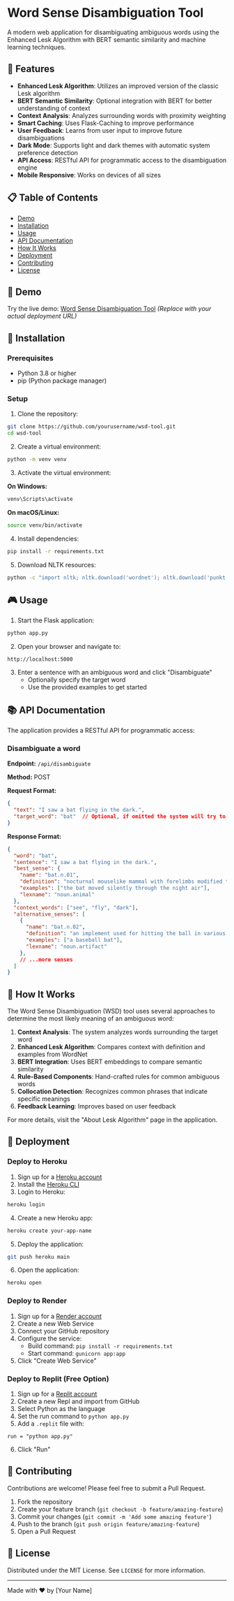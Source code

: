 # Word Sense Disambiguation Tool

A modern web application for disambiguating ambiguous words using the Enhanced Lesk Algorithm with BERT semantic similarity and machine learning techniques.



## 🌟 Features

- **Enhanced Lesk Algorithm**: Utilizes an improved version of the classic Lesk algorithm
- **BERT Semantic Similarity**: Optional integration with BERT for better understanding of context
- **Context Analysis**: Analyzes surrounding words with proximity weighting
- **Smart Caching**: Uses Flask-Caching to improve performance
- **User Feedback**: Learns from user input to improve future disambiguations
- **Dark Mode**: Supports light and dark themes with automatic system preference detection
- **API Access**: RESTful API for programmatic access to the disambiguation engine
- **Mobile Responsive**: Works on devices of all sizes

## 📋 Table of Contents

- [Demo](#-demo)
- [Installation](#-installation)
- [Usage](#-usage)
- [API Documentation](#-api-documentation)
- [How It Works](#-how-it-works)
- [Deployment](#-deployment)
- [Contributing](#-contributing)
- [License](#-license)

## 🚀 Demo

Try the live demo: [Word Sense Disambiguation Tool](https://wsd-tool.herokuapp.com/) *(Replace with your actual deployment URL)*

## 🔧 Installation

### Prerequisites

- Python 3.8 or higher
- pip (Python package manager)

### Setup

1. Clone the repository:

```bash
git clone https://github.com/yourusername/wsd-tool.git
cd wsd-tool
```

2. Create a virtual environment:

```bash
python -m venv venv
```

3. Activate the virtual environment:

**On Windows:**
```bash
venv\Scripts\activate
```

**On macOS/Linux:**
```bash
source venv/bin/activate
```

4. Install dependencies:

```bash
pip install -r requirements.txt
```

5. Download NLTK resources:

```bash
python -c "import nltk; nltk.download('wordnet'); nltk.download('punkt'); nltk.download('averaged_perceptron_tagger'); nltk.download('stopwords')"
```

## 🎮 Usage

1. Start the Flask application:

```bash
python app.py
```

2. Open your browser and navigate to:

```
http://localhost:5000
```

3. Enter a sentence with an ambiguous word and click "Disambiguate"
   - Optionally specify the target word
   - Use the provided examples to get started

## 📚 API Documentation

The application provides a RESTful API for programmatic access:

### Disambiguate a word

**Endpoint:** `/api/disambiguate`

**Method:** POST

**Request Format:**
```json
{
  "text": "I saw a bat flying in the dark.",
  "target_word": "bat"  // Optional, if omitted the system will try to find an ambiguous word
}
```

**Response Format:**
```json
{
  "word": "bat",
  "sentence": "I saw a bat flying in the dark.",
  "best_sense": {
    "name": "bat.n.01",
    "definition": "nocturnal mouselike mammal with forelimbs modified to form membranous wings",
    "examples": ["the bat moved silently through the night air"],
    "lexname": "noun.animal"
  },
  "context_words": ["see", "fly", "dark"],
  "alternative_senses": [
    {
      "name": "bat.n.02",
      "definition": "an implement used for hitting the ball in various games",
      "examples": ["a baseball bat"],
      "lexname": "noun.artifact"
    },
    // ...more senses
  ]
}
```

## 🧠 How It Works

The Word Sense Disambiguation (WSD) tool uses several approaches to determine the most likely meaning of an ambiguous word:

1. **Context Analysis**: The system analyzes words surrounding the target word
2. **Enhanced Lesk Algorithm**: Compares context with definition and examples from WordNet
3. **BERT Integration**: Uses BERT embeddings to compare semantic similarity
4. **Rule-Based Components**: Hand-crafted rules for common ambiguous words
5. **Collocation Detection**: Recognizes common phrases that indicate specific meanings
6. **Feedback Learning**: Improves based on user feedback

For more details, visit the "About Lesk Algorithm" page in the application.

## 🚢 Deployment

### Deploy to Heroku

1. Sign up for a [Heroku account](https://signup.heroku.com/)
2. Install the [Heroku CLI](https://devcenter.heroku.com/articles/heroku-cli)
3. Login to Heroku:

```bash
heroku login
```

4. Create a new Heroku app:

```bash
heroku create your-app-name
```

5. Deploy the application:

```bash
git push heroku main
```

6. Open the application:

```bash
heroku open
```

### Deploy to Render

1. Sign up for a [Render account](https://render.com/)
2. Create a new Web Service
3. Connect your GitHub repository
4. Configure the service:
   - Build command: `pip install -r requirements.txt`
   - Start command: `gunicorn app:app`
5. Click "Create Web Service"

### Deploy to Replit (Free Option)

1. Sign up for a [Replit account](https://replit.com/)
2. Create a new Repl and import from GitHub
3. Select Python as the language
4. Set the run command to `python app.py`
5. Add a `.replit` file with:

```
run = "python app.py"
```

6. Click "Run"

## 👥 Contributing

Contributions are welcome! Please feel free to submit a Pull Request.

1. Fork the repository
2. Create your feature branch (`git checkout -b feature/amazing-feature`)
3. Commit your changes (`git commit -m 'Add some amazing feature'`)
4. Push to the branch (`git push origin feature/amazing-feature`)
5. Open a Pull Request

## 📄 License

Distributed under the MIT License. See `LICENSE` for more information.

---

Made with ❤️ by [Your Name]
